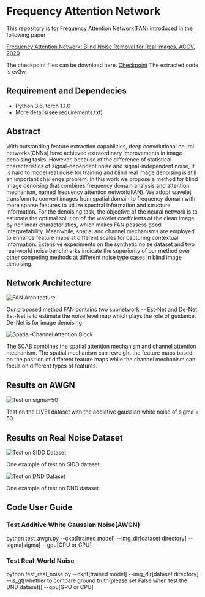 # Frequency Attention Network
This repository is for Frequency Attention Network(FAN) introduced in the following paper

[Frequency Attention Network: Blind Noise Removal for Real Images, ACCV, 2020](https://openaccess.thecvf.com/content/ACCV2020/papers/Mo_Frequency_Attention_Network_Blind_Noise_Removal_for_Real_Images_ACCV_2020_paper.pdf)

The checkpoint files can be download here. [Checkpoint](https://pan.baidu.com/s/10m5jEw76GUKQUfe32po-kA) The extracted code is ev3w.

## Requirement and Dependecies

* Python 3.6, torch 1.1.0
* More details(see requirements.txt)

## Abstract

With outstanding feature extraction capabilities, deep convolutional neural networks(CNNs) have achieved extraordinary improvements in image denoising tasks. However, because of the difference of statistical characteristics of signal-dependent noise and signal-independent noise, it is hard to model real noise for training and blind real image denoising is still an important challenge problem. In this work we propose a method for blind image denoising that combines frequency domain analysis and attention mechanism, named frequency attention network(FAN). We adopt wavelet transform to convert images from spatial domain to frequency domain with more sparse features to utilize spectral information and structure information. For the denoising task, the objective of the neural network is to estimate the optimal solution of the wavelet coeffcients of the clean image by nonlinear characteristics, which makes FAN possess good interpretability. Meanwhile, spatial and channel mechanisms are employed to enhance feature maps at different scales for capturing contextual information. Extensive experiments on the synthetic noise dataset and two real-world noise benchmarks indicate the superiority of our method over other competing methods at different noise type cases in blind image denoising.

## Network Architecture

![FAN Architecture](https://github.com/momo1689/FAN/blob/master/figs/network.png)

Our proposed method FAN contains two subnetwork -- Est-Net and De-Net. Est-Net is to estimate the noise level map which plays the role of guidance. De-Net is for image denoising.

![Spatial-Channel Attention Block](https://github.com/momo1689/FAN/blob/master/figs/SCAB.png)

The SCAB combines the spatial attention mechanism and channel attention mechanism. The spatial mechanism can reweight the feature maps based on the position of different feature maps while the channel mechanism can focus on different types of features.

## Results on AWGN

![Test on sigma=50](https://github.com/momo1689/FAN/blob/master/figs/awgn.png)

Test on the LIVE1 dataset with the addiative gaussian white noise of sigma = 50.

## Results on Real Noise Dataset

![Test on SIDD Dataset](https://github.com/momo1689/FAN/blob/master/figs/SIDD.png)

One example of test on SIDD dataset.

![Test on DND Dataset](https://github.com/momo1689/FAN/blob/master/figs/DND.png)

One example of test on DND dataset.

## Code User Guide

### Test Additive White Gaussian Noise(AWGN)

python test_awgn.py --ckpt[trained model] --img_dir[dataset directory] --sigma[sigma] --gpu[GPU or CPU]

### Test Real-World Noise

python test_real_noise.py --ckpt[trained model] --img_dir[dataset directory] --is_gt[whether to compare ground truth(please set False when test the DND dataset)] --gpu[GPU or CPU]
